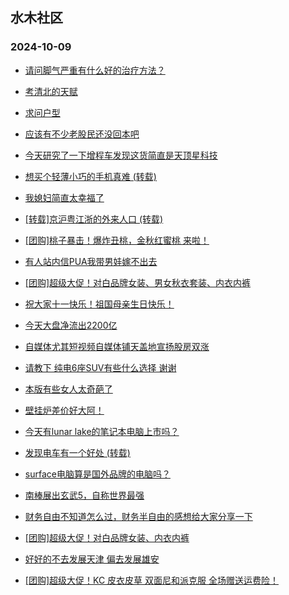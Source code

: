 ## 水木社区 
### 2024-10-09

+ [请问脚气严重有什么好的治疗方法？](https://www.newsmth.net/nForum/article/HealthyLife/88441)

+ [考清北的天赋](https://www.newsmth.net/nForum/article/PreUnivEdu/213043)

+ [求问户型](https://www.newsmth.net/nForum/article/OurEstate/3108316)

+ [应该有不少老股民还没回本吧](https://www.newsmth.net/nForum/article/Stock/10947406)

+ [今天研究了一下增程车发现这货简直是天顶星科技](https://www.newsmth.net/nForum/article/AutoWorld/1944928566)

+ [想买个轻薄小巧的手机真难 (转载)](https://www.newsmth.net/nForum/article/Mobile/1949069)

+ [我媳妇简直太幸福了](https://www.newsmth.net/nForum/article/FamilyLife/1766873246)

+ [[转载]京沪粤江浙的外来人口 (转载)](https://www.newsmth.net/nForum/article/Geography/599206)

+ [[团购]桃子暴击！爆炸丑桃，金秋红蜜桃 来啦！](https://www.newsmth.net/nForum/article/ADAgent_TG/1326643)

+ [有人站内信PUA我带男娃嫁不出去](https://www.newsmth.net/nForum/article/Divorce/2101137)

+ [[团购]超级大促！对白品牌女装、男女秋衣套装、内衣内裤](https://www.newsmth.net/nForum/article/ADAgent_TG/1326705)

+ [祝大家十一快乐！祖国母亲生日快乐！](https://www.newsmth.net/nForum/article/Shuibuzhao/54055)

+ [今天大盘净流出2200亿](https://www.newsmth.net/nForum/article/Stock/10951550)

+ [自媒体尤其短视频自媒体铺天盖地宣扬股房双涨](https://www.newsmth.net/nForum/article/OurEstate/3108279)

+ [请教下  纯电6座SUV有些什么选择  谢谢](https://www.newsmth.net/nForum/article/GreenAuto/1686319)

+ [本版有些女人太奇葩了](https://www.newsmth.net/nForum/article/Divorce/2101598)

+ [壁挂炉差价好大阿！](https://www.newsmth.net/nForum/article/FamilyLife/1766859023)

+ [今天有lunar lake的笔记本电脑上市吗？](https://www.newsmth.net/nForum/article/Notebook/1995776)

+ [发现电车有一个好处 (转载)](https://www.newsmth.net/nForum/article/GreenAuto/1686320)

+ [surface电脑算是国外品牌的电脑吗？](https://www.newsmth.net/nForum/article/CompMarket/544329033)

+ [南棒展出玄武5，自称世界最强](https://www.newsmth.net/nForum/article/Aero/469224)

+ [财务自由不知道怎么过，财务半自由的感想给大家分享一下](https://www.newsmth.net/nForum/article/FamilyLife/1766874342)

+ [[团购]超级大促！对白品牌女装、内衣内裤](https://www.newsmth.net/nForum/article/ADAgent_TG/1326705)

+ [好好的不去发展天津 偏去发展雄安](https://www.newsmth.net/nForum/article/OurEstate/3109227)

+ [[团购]超级大促！KC 皮衣皮草 双面尼和派克服 全场赠送运费险！](https://www.newsmth.net/nForum/article/ADAgent_TG/1326705)

